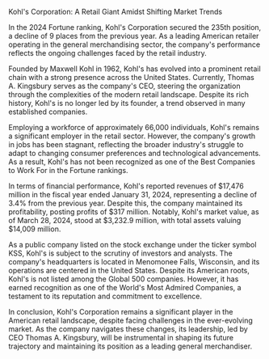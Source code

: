 Kohl's Corporation: A Retail Giant Amidst Shifting Market Trends

In the 2024 Fortune ranking, Kohl's Corporation secured the 235th position, a decline of 9 places from the previous year. As a leading American retailer operating in the general merchandising sector, the company's performance reflects the ongoing challenges faced by the retail industry.

Founded by Maxwell Kohl in 1962, Kohl's has evolved into a prominent retail chain with a strong presence across the United States. Currently, Thomas A. Kingsbury serves as the company's CEO, steering the organization through the complexities of the modern retail landscape. Despite its rich history, Kohl's is no longer led by its founder, a trend observed in many established companies.

Employing a workforce of approximately 66,000 individuals, Kohl's remains a significant employer in the retail sector. However, the company's growth in jobs has been stagnant, reflecting the broader industry's struggle to adapt to changing consumer preferences and technological advancements. As a result, Kohl's has not been recognized as one of the Best Companies to Work For in the Fortune rankings.

In terms of financial performance, Kohl's reported revenues of $17,476 million in the fiscal year ended January 31, 2024, representing a decline of 3.4% from the previous year. Despite this, the company maintained its profitability, posting profits of $317 million. Notably, Kohl's market value, as of March 28, 2024, stood at $3,232.9 million, with total assets valuing $14,009 million.

As a public company listed on the stock exchange under the ticker symbol KSS, Kohl's is subject to the scrutiny of investors and analysts. The company's headquarters is located in Menomonee Falls, Wisconsin, and its operations are centered in the United States. Despite its American roots, Kohl's is not listed among the Global 500 companies. However, it has earned recognition as one of the World's Most Admired Companies, a testament to its reputation and commitment to excellence.

In conclusion, Kohl's Corporation remains a significant player in the American retail landscape, despite facing challenges in the ever-evolving market. As the company navigates these changes, its leadership, led by CEO Thomas A. Kingsbury, will be instrumental in shaping its future trajectory and maintaining its position as a leading general merchandiser.